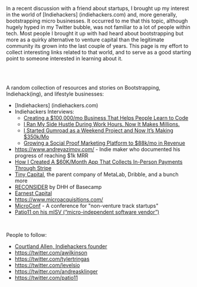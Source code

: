 <br/>

In a recent discussion with a friend about startups, I brought up my interest in the world of [Indiehackers] (indiehackers.com) and, more generally, bootstrapping micro businesses. It occurred to me that this topic, although hugely hyped in my Twitter bubble, was not familiar to a lot of people within tech. Most people I brought it up with had heard about bootstrapping but more as a quirky alternative to venture capital than the legitimate community its grown into the last couple of years. This page is my effort to collect interesting links related to that world, and to serve as a good starting point to someone interested in learning about it.

<br/>
<br/>

A random collection of resources and stories on Bootstrapping, Indiehack(ing), and lifestyle businesses:

- [Indiehackers] (indiehackers.com)
- Indiehackers Interviews:
  - [Creating a $100,000/mo Business That Helps People Learn to Code](https://www.indiehackers.com/interview/creating-a-100-000-mo-business-that-helps-people-learn-to-code-c5e87bdbf9)
  - [I Ran My Side Hustle During Work Hours. Now It Makes Millions.](https://www.indiehackers.com/interview/i-ran-my-side-hustle-during-work-hours-now-it-makes-millions-35469ddaa5)
  - [I Started Gumroad as a Weekend Project and Now It’s Making $350k/Mo](https://www.indiehackers.com/interview/i-started-gumroad-as-a-weekend-project-and-now-it-s-making-350k-mo-4fc6cbc0e8)
  - [Growing a Social Proof Marketing Platform to $88k/mo in Revenue](https://www.indiehackers.com/interview/growing-a-social-proof-marketing-platform-to-88k-mo-in-revenue-05b996966c)
- <https://www.andreyazimov.com/> - Indie maker who documented his progress of reaching $1k MRR
- [How I Created A $60K/Month App That Collects In-Person Payments Through Stripe](https://www.starterstory.com/stripe-in-person-payments)
- [Tiny Capital](https://www.tinycapital.com/), the parent company of MetaLab, Dribble, and a bunch more
- [RECONSIDER](https://m.signalvnoise.com/reconsider/) by DHH of Basecamp
- [Earnest Capital](https://earnestcapital.com/)
- <https://www.microacquisitions.com/>
- [MicroConf](https://microconf.com/) - A conference for "non-venture track startups"
- [Patio11 on his mISV (“micro-independent software vendor”)](https://www.kalzumeus.com/start-here-if-youre-new/)

<br/>

People to follow:

- [Courtland Allen, Indiehackers founder](https://twitter.com/csallen)
- <https://twitter.com/awilkinson>
- <https://twitter.com/tylertringas>
- <https://twitter.com/levelsio>
- <https://twitter.com/andreasklinger>
- <https://twitter.com/patio11>
